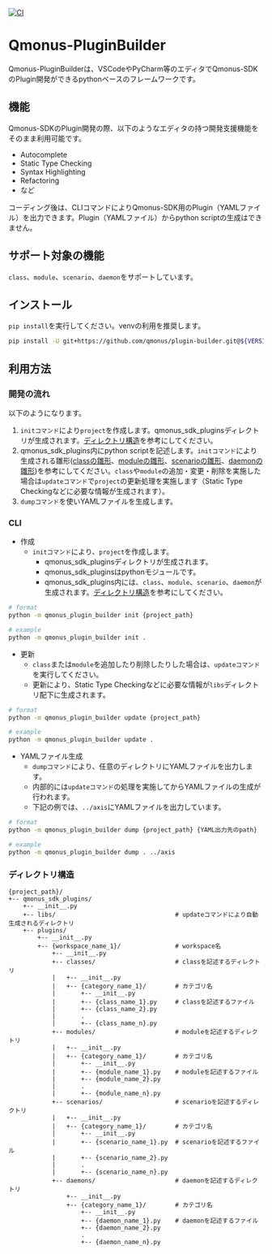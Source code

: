 [![CI](https://github.com/qmonus/plugin-builder/actions/workflows/ci.yml/badge.svg)](https://github.com/qmonus/plugin-builder/actions/workflows/ci.yml)

# Qmonus-PluginBuilder
Qmonus-PluginBuilderは、VSCodeやPyCharm等のエディタでQmonus-SDKのPlugin開発ができるpythonベースのフレームワークです。

## 機能
Qmonus-SDKのPlugin開発の際、以下のようなエディタの持つ開発支援機能をそのまま利用可能です。
- Autocomplete
- Static Type Checking
- Syntax Highlighting
- Refactoring
- など

コーディング後は、CLIコマンドによりQmonus-SDK用のPlugin（YAMLファイル）を出力できます。Plugin（YAMLファイル）からpython scriptの生成はできません。

## サポート対象の機能
`class`、`module`、`scenario`、`daemon`をサポートしています。

## インストール
`pip install`を実行してください。venvの利用を推奨します。
```sh
pip install -U git+https://github.com/qmonus/plugin-builder.git@${VERSION}
```

## 利用方法
### 開発の流れ
以下のようになります。

1. `initコマンド`により`project`を作成します。qmonus_sdk_pluginsディレクトリが生成されます。[ディレクトリ構造](#ディレクトリ構造)を参考にしてください。
2. qmonus_sdk_plugins内にpython scriptを記述します。`initコマンド`により生成される雛形([classの雛形](src/qmonus_plugin_builder/init_files/qmonus_sdk_plugins/plugins/default/classes/default/User.py)、[moduleの雛形](src/qmonus_plugin_builder/init_files/qmonus_sdk_plugins/plugins/default/modules/default/constants.py)、[scenarioの雛形](src/qmonus_plugin_builder/init_files/qmonus_sdk_plugins/plugins/default/scenarios/default/CreateUser.py)、[daemonの雛形](src/qmonus_plugin_builder/init_files/qmonus_sdk_plugins/plugins/default/daemons/default/Log.py))を参考にしてください。`class`や`module`の追加・変更・削除を実施した場合は`updateコマンド`で`project`の更新処理を実施します（Static Type Checkingなどに必要な情報が生成されます）。
3. `dumpコマンド`を使いYAMLファイルを生成します。

### CLI
- 作成
  - `initコマンド`により、`project`を作成します。
    - qmonus_sdk_pluginsディレクトリが生成されます。
    - qmonus_sdk_pluginsはpythonモジュールです。
    - qmonus_sdk_plugins内には、`class`、`module`、`scenario`、`daemon`が生成されます。[ディレクトリ構造](#ディレクトリ構造)を参考にしてください。

```sh
# format
python -m qmonus_plugin_builder init {project_path}

# example
python -m qmonus_plugin_builder init .
```

- 更新
  - `class`または`module`を追加したり削除したりした場合は、`updateコマンド`を実行してください。
  - 更新により、Static Type Checkingなどに必要な情報が`libs`ディレクトリ配下に生成されます。

```sh
# format
python -m qmonus_plugin_builder update {project_path}

# example
python -m qmonus_plugin_builder update .
```

- YAMLファイル生成
  - `dumpコマンド`により、任意のディレクトリにYAMLファイルを出力します。
  - 内部的には`updateコマンド`の処理を実施してからYAMLファイルの生成が行われます。
  - 下記の例では、`../axis`にYAMLファイルを出力しています。

```sh
# format
python -m qmonus_plugin_builder dump {project_path} {YAML出力先のpath}

# example
python -m qmonus_plugin_builder dump . ../axis
```

### ディレクトリ構造
```
{project_path}/
+-- qmonus_sdk_plugins/
    +-- __init__.py
    +-- libs/                                 # updateコマンドにより自動生成されるディレクトリ
    +-- plugins/
        +-- __init__.py
        +-- {workspace_name_1}/               # workspace名
            +-- __init__.py
            +-- classes/                      # classを記述するディレクトリ
            |   +-- __init__.py
            |   +-- {category_name_1}/        # カテゴリ名
            |       +-- __init__.py
            |       +-- {class_name_1}.py     # classを記述するファイル
            |       +-- {class_name_2}.py
            |       .
            |       +-- {class_name_n}.py
            +-- modules/                      # moduleを記述するディレクトリ
            |   +-- __init__.py
            |   +-- {category_name_1}/        # カテゴリ名
            |       +-- __init__.py
            |       +-- {module_name_1}.py    # moduleを記述するファイル
            |       +-- {module_name_2}.py
            |       .
            |       +-- {module_name_n}.py
            +-- scenarios/                    # scenarioを記述するディレクトリ
            |   +-- __init__.py
            |   +-- {category_name_1}/        # カテゴリ名
            |       +-- __init__.py
            |       +-- {scenario_name_1}.py  # scenarioを記述するファイル
            |       +-- {scenario_name_2}.py
            |       .
            |       +-- {scenario_name_n}.py
            +-- daemons/                      # daemonを記述するディレクトリ
                +-- __init__.py
                +-- {category_name_1}/        # カテゴリ名
                    +-- __init__.py
                    +-- {daemon_name_1}.py    # daemonを記述するファイル
                    +-- {daemon_name_2}.py
                    .
                    +-- {daemon_name_n}.py
```
